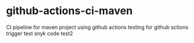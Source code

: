 # github-actions-ci-maven
CI pipeline for maven project using github actions
testing for github sctions trigger
test snyk code
test2
